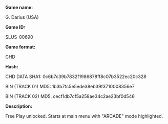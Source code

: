 **Game name:**

G. Darius (USA)

**Game ID:**

SLUS-00690

**Game format:**

CHD

**Hash:**

CHD DATA SHA1: 0c6b7c39b7832f1986878ff8c07b3522ec20c328

BIN (TRACK 01) MD5: 1b3b7fc5e5ede38eb39f3710008356e7

BIN (TRACK 02) MD5: cecf1db7cf5a258ae34c2ae23bf0d546

**Description:**

Free Play unlocked. Starts at main menu with "ARCADE" mode highlighted.
